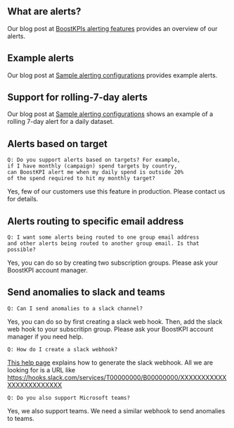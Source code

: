 

## What are alerts?

Our blog post at [BoostKPIs alerting features](https://blog.boostkpi.com/BoostKPIs-alerting-features/) provides an overview of our alerts.

## Example alerts

Our blog post at [Sample alerting configurations](https://blog.boostkpi.com/Sample-alerting-configurations/) provides example alerts.

## Support for rolling-7-day alerts

Our blog post at [Sample alerting configurations](https://blog.boostkpi.com/Sample-alerting-configurations/) shows an example of a rolling 7-day alert for a daily dataset.

## Alerts based on target

```
Q: Do you support alerts based on targets? For example, 
if I have monthly (campaign) spend targets by country, 
can BoostKPI alert me when my daily spend is outside 20% 
of the spend required to hit my monthly target?
```

Yes, few of our customers use this feature in production. Please contact us for details.

## Alerts routing to specific email address
```
Q: I want some alerts being routed to one group email address 
and other alerts being routed to another group email. Is that possible?
```

Yes, you can do so by creating two subscription groups. Please ask your BoostKPI account manager.

## Send anomalies to slack and teams
```
Q: Can I send anomalies to a slack channel?
```

Yes, you can do so by first creating a slack web hook. Then, add the slack web hook to your subscritipn group. Please ask your BoostKPI account manager if you need help.

```
Q: How do I create a slack webhook?
```

[This help page](https://api.slack.com/messaging/webhooks#create_a_webhook) explains how to generate the slack webhook.
All we are looking for is a URL like https://hooks.slack.com/services/T00000000/B00000000/XXXXXXXXXXXXXXXXXXXXXXXX

```
Q: Do you also support Microsoft teams?
```

Yes, we also support teams. We need a similar webhook to send anomalies to teams. 


